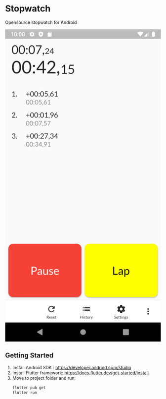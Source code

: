 # Stopwatch

Opensource stopwatch for Android

![](.graphics/scr_small.png)

## Getting Started

1. Install Android SDK : https://developer.android.com/studio
2. Install Flutter framework: https://docs.flutter.dev/get-started/install
3. Move to project folder and run: 
    ```
    flutter pub get
    flutter run
    ```
